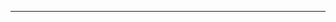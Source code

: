 

<!-- START PavanMudigonda/coverage-reporter@main/badge-template.md -->
<!-- END PavanMudigonda/coverage-reporter@main/badge-template.md -->

---

